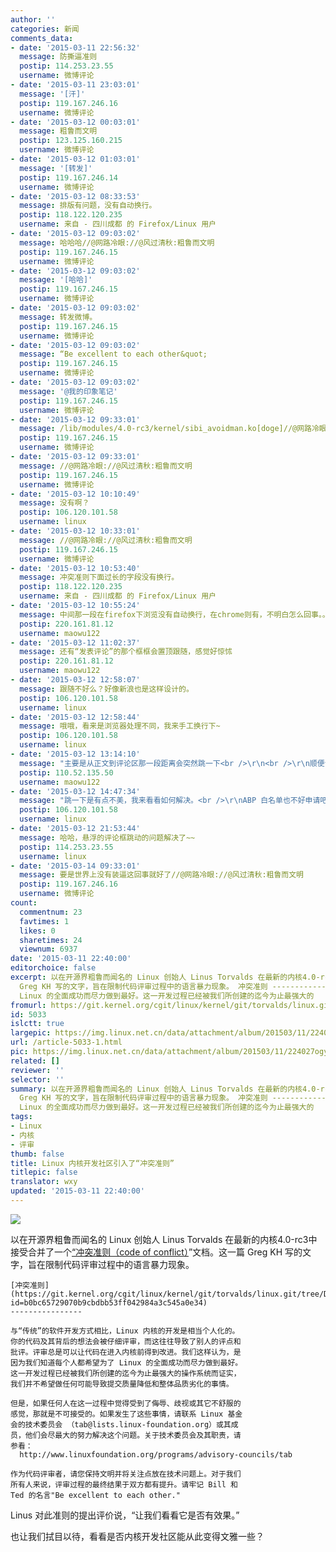 ```yaml
---
author: ''
categories: 新闻
comments_data:
- date: '2015-03-11 22:56:32'
  message: 防撕逼准则
  postip: 114.253.23.55
  username: 微博评论
- date: '2015-03-11 23:03:01'
  message: '[汗]'
  postip: 119.167.246.16
  username: 微博评论
- date: '2015-03-12 00:03:01'
  message: 粗鲁而文明
  postip: 123.125.160.215
  username: 微博评论
- date: '2015-03-12 01:03:01'
  message: '[转发]'
  postip: 119.167.246.14
  username: 微博评论
- date: '2015-03-12 08:33:53'
  message: 排版有问题，没有自动换行。
  postip: 118.122.120.235
  username: 来自 - 四川成都 的 Firefox/Linux 用户
- date: '2015-03-12 09:03:02'
  message: 哈哈哈//@网路冷眼://@风过清秋:粗鲁而文明
  postip: 119.167.246.15
  username: 微博评论
- date: '2015-03-12 09:03:02'
  message: '[哈哈]'
  postip: 119.167.246.15
  username: 微博评论
- date: '2015-03-12 09:03:02'
  message: 转发微博。
  postip: 119.167.246.15
  username: 微博评论
- date: '2015-03-12 09:03:02'
  message: “Be excellent to each other&quot;
  postip: 119.167.246.15
  username: 微博评论
- date: '2015-03-12 09:03:02'
  message: '@我的印象笔记'
  postip: 119.167.246.15
  username: 微博评论
- date: '2015-03-12 09:33:01'
  message: /lib/modules/4.0-rc3/kernel/sibi_avoidman.ko[doge]//@网路冷眼://@风过清秋:粗鲁而文明
  postip: 119.167.246.15
  username: 微博评论
- date: '2015-03-12 09:33:01'
  message: //@网路冷眼://@风过清秋:粗鲁而文明
  postip: 119.167.246.15
  username: 微博评论
- date: '2015-03-12 10:10:49'
  message: 没有啊？
  postip: 106.120.101.58
  username: linux
- date: '2015-03-12 10:33:01'
  message: //@网路冷眼://@风过清秋:粗鲁而文明
  postip: 119.167.246.15
  username: 微博评论
- date: '2015-03-12 10:53:40'
  message: 冲突准则下面过长的字段没有换行。
  postip: 118.122.120.235
  username: 来自 - 四川成都 的 Firefox/Linux 用户
- date: '2015-03-12 10:55:24'
  message: 中间那一段在firefox下浏览没有自动换行，在chrome则有，不明白怎么回事。。。
  postip: 220.161.81.12
  username: maowu122
- date: '2015-03-12 11:02:37'
  message: 还有“发表评论”的那个框框会置顶跟随，感觉好惊怵
  postip: 220.161.81.12
  username: maowu122
- date: '2015-03-12 12:58:07'
  message: 跟随不好么？好像新浪也是这样设计的。
  postip: 106.120.101.58
  username: linux
- date: '2015-03-12 12:58:44'
  message: 哦哦，看来是浏览器处理不同，我来手工换行下~
  postip: 106.120.101.58
  username: linux
- date: '2015-03-12 13:14:10'
  message: "主要是从正文到评论区那一段距离会突然跳一下<br />\r\n<br />\r\n顺便说个题外话,这个网站的广告被ABP屏蔽了,不去申请白名单么?"
  postip: 110.52.135.50
  username: maowu122
- date: '2015-03-12 14:47:34'
  message: "跳一下是有点不美，我来看看如何解决。<br />\r\nABP 白名单也不好申请吧？"
  postip: 106.120.101.58
  username: linux
- date: '2015-03-12 21:53:44'
  message: 哈哈，悬浮的评论框跳动的问题解决了~~
  postip: 114.253.23.55
  username: linux
- date: '2015-03-14 09:33:01'
  message: 要是世界上没有装逼这回事就好了//@网路冷眼://@风过清秋:粗鲁而文明
  postip: 119.167.246.16
  username: 微博评论
count:
  commentnum: 23
  favtimes: 1
  likes: 0
  sharetimes: 24
  viewnum: 6937
date: '2015-03-11 22:40:00'
editorchoice: false
excerpt: 以在开源界粗鲁而闻名的 Linux 创始人 Linus Torvalds 在最新的内核4.0-rc3中接受合并了一个冲突准则（code of conflict）文档。这一篇
  Greg KH 写的文字，旨在限制代码评审过程中的语言暴力现象。 冲突准则 ---------------- 与传统的软件开发方式相比，Linux 内核的开发是相当个人化的。你的代码及其背后的想法会被仔细评审，而这往往导致了别人的评点和批评。评审总是可以让代码在进入内核前得到改进。我们这样认为，是因为我们知道每个人都希望为了
  Linux 的全面成功而尽力做到最好。这一开发过程已经被我们所创建的迄今为止最强大的
fromurl: https://git.kernel.org/cgit/linux/kernel/git/torvalds/linux.git/commit/?id=b0bc65729070b9cbdbb53ff042984a3c545a0e34
id: 5033
islctt: true
largepic: https://img.linux.net.cn/data/attachment/album/201503/11/224027ogybabwbkxboz9ah.jpg
url: /article-5033-1.html
pic: https://img.linux.net.cn/data/attachment/album/201503/11/224027ogybabwbkxboz9ah.jpg.thumb.jpg
related: []
reviewer: ''
selector: ''
summary: 以在开源界粗鲁而闻名的 Linux 创始人 Linus Torvalds 在最新的内核4.0-rc3中接受合并了一个冲突准则（code of conflict）文档。这一篇
  Greg KH 写的文字，旨在限制代码评审过程中的语言暴力现象。 冲突准则 ---------------- 与传统的软件开发方式相比，Linux 内核的开发是相当个人化的。你的代码及其背后的想法会被仔细评审，而这往往导致了别人的评点和批评。评审总是可以让代码在进入内核前得到改进。我们这样认为，是因为我们知道每个人都希望为了
  Linux 的全面成功而尽力做到最好。这一开发过程已经被我们所创建的迄今为止最强大的
tags:
- Linux
- 内核
- 评审
thumb: false
title: Linux 内核开发社区引入了“冲突准则”
titlepic: false
translator: wxy
updated: '2015-03-11 22:40:00'
---
```


![](/data/attachment/album/201503/11/224027ogybabwbkxboz9ah.jpg)


以在开源界粗鲁而闻名的 Linux 创始人 Linus Torvalds 在最新的内核4.0-rc3中接受合并了一个[“冲突准则（code of conflict）](https://git.kernel.org/cgit/linux/kernel/git/torvalds/linux.git/commit/?id=b0bc65729070b9cbdbb53ff042984a3c545a0e34)”文档。这一篇 Greg KH 写的文字，旨在限制代码评审过程中的语言暴力现象。



```
[冲突准则](https://git.kernel.org/cgit/linux/kernel/git/torvalds/linux.git/tree/Documentation/CodeOfConflict?id=b0bc65729070b9cbdbb53ff042984a3c545a0e34)
----------------

与“传统”的软件开发方式相比，Linux 内核的开发是相当个人化的。  
你的代码及其背后的想法会被仔细评审，而这往往导致了别人的评点和  
批评。评审总是可以让代码在进入内核前得到改进。我们这样认为，是  
因为我们知道每个人都希望为了 Linux 的全面成功而尽力做到最好。  
这一开发过程已经被我们所创建的迄今为止最强大的操作系统而证实，  
我们并不希望做任何可能导致提交质量降低和整体品质劣化的事情。  
  
但是，如果任何人在这一过程中觉得受到了侮辱、歧视或其它不舒服的  
感觉，那就是不可接受的。如果发生了这些事情，请联系 Linux 基金  
会的技术委员会 （tab@lists.linux-foundation.org）或其成  
员，他们会尽最大的努力解决这个问题。关于技术委员会及其职责，请  
参看： 
  http://www.linuxfoundation.org/programs/advisory-councils/tab

作为代码评审者，请您保持文明并将关注点放在技术问题上。对于我们  
所有人来说，评审过程的最终结果于双方都有提升。请牢记 Bill 和   
Ted 的名言"Be excellent to each other."
```

Linus 对此准则的提出评价说，“让我们看看它是否有效果。”


也让我们拭目以待，看看是否内核开发社区能从此变得文雅一些？